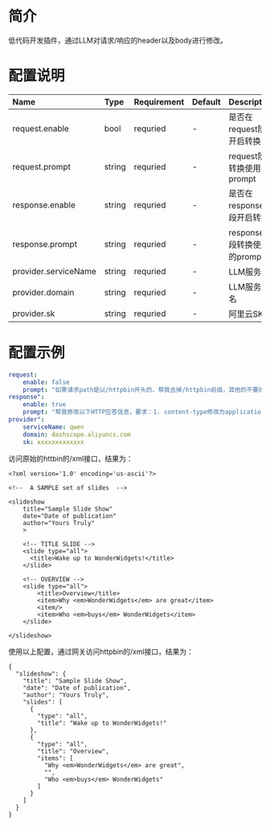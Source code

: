 # 简介
低代码开发插件，通过LLM对请求/响应的header以及body进行修改。

# 配置说明
| Name | Type | Requirement | Default | Description |
| :- | :-  | :-  | :- | :- |
| request.enable | bool | requried | - | 是否在request阶段开启转换 |
| request.prompt | string | requried | - | request阶段转换使用的prompt |
| response.enable | string | requried | - | 是否在response阶段开启转换 |
| response.prompt | string | requried | - | response阶段转换使用的prompt |
| provider.serviceName | string | requried | - | LLM服务名 |
| provider.domain | string | requried | - | LLM服务域名 |
| provider.sk | string | requried | - | 阿里云SK |

# 配置示例
```yaml
request:
    enable: false
    prompt: "如果请求path是以/httpbin开头的，帮我去掉/httpbin前缀，其他的不要改。"
response": 
    enable: true
    prompt: "帮我修改以下HTTP应答信息，要求：1. content-type修改为application/json；2. body由xml转化为json；3. 移除content-length。"
provider": 
    serviceName: qwen
    domain: dashscope.aliyuncs.com
    sk: xxxxxxxxxxxxx
```

访问原始的httbin的/xml接口，结果为：
```
<?xml version='1.0' encoding='us-ascii'?>

<!--  A SAMPLE set of slides  -->

<slideshow 
    title="Sample Slide Show"
    date="Date of publication"
    author="Yours Truly"
    >

    <!-- TITLE SLIDE -->
    <slide type="all">
      <title>Wake up to WonderWidgets!</title>
    </slide>

    <!-- OVERVIEW -->
    <slide type="all">
        <title>Overview</title>
        <item>Why <em>WonderWidgets</em> are great</item>
        <item/>
        <item>Who <em>buys</em> WonderWidgets</item>
    </slide>

</slideshow>
```

使用以上配置，通过网关访问httpbin的/xml接口，结果为：
```
{
  "slideshow": {
    "title": "Sample Slide Show",
    "date": "Date of publication",
    "author": "Yours Truly",
    "slides": [
      {
        "type": "all",
        "title": "Wake up to WonderWidgets!"
      },
      {
        "type": "all",
        "title": "Overview",
        "items": [
          "Why <em>WonderWidgets</em> are great",
          "",
          "Who <em>buys</em> WonderWidgets"
        ]
      }
    ]
  }
}
```
